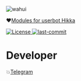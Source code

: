![wahui](https://github.com/kamolgks/assets/raw/main/helo.gif)

♥<a href="https://t.me/shitmodules">Modules for userbot Hikka</a>

<div aling="center">

<a href="https://github.com/kamolgks/mods/blob/main/LICENSE">
    <img alt="License" src="https://img.shields.io/github/license/kamolgks/mods?style=for-the-badge">
</a>

<a href="https://github.com/kamolgks/mods/commits/main">
    <img alt="last-commit" src="https://img.shields.io/github/last-commit/kamolgks/mods?style=for-the-badge">
</a>

<h1>Developer</h1>
💥<a href="https://t.me/kamolgks">Telegram</a>

</div>
